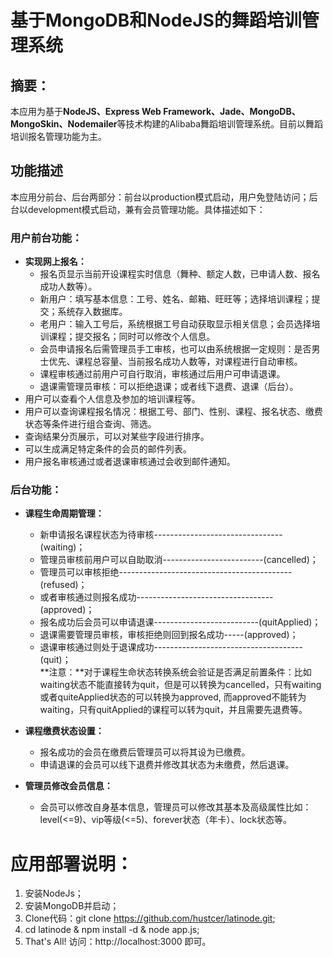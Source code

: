 
# 基于MongoDB和NodeJS的舞蹈培训管理系统

## 摘要：
本应用为基于**NodeJS、Express Web Framework、Jade、MongoDB、MongoSkin、Nodemailer**等技术构建的Alibaba舞蹈培训管理系统。目前以舞蹈培训报名管理功能为主。
## 功能描述
本应用分前台、后台两部分：前台以production模式启动，用户免登陆访问；后台以development模式启动，兼有会员管理功能。具体描述如下：
### 用户前台功能：
* **实现网上报名：**<br/>
    - 报名页显示当前开设课程实时信息（舞种、额定人数，已申请人数、报名成功人数等）。<br/>
    - 新用户：填写基本信息：工号、姓名、邮箱、旺旺等；选择培训课程；提交；系统存入数据库。
    - 老用户：输入工号后，系统根据工号自动获取显示相关信息；会员选择培训课程；提交报名；同时可以修改个人信息。<br/>
    - 会员申请报名后需管理员手工审核，也可以由系统根据一定规则：是否男士优先、课程总容量、当前报名成功人数等，对课程进行自动审核。<br/>
    - 课程审核通过前用户可自行取消，审核通过后用户可申请退课。<br/>
    - 退课需管理员审核：可以拒绝退课；或者线下退费、退课（后台）。<br/>
* 用户可以查看个人信息及参加的培训课程等。
* 用户可以查询课程报名情况：根据工号、部门、性别、课程、报名状态、缴费状态等条件进行组合查询、筛选。
* 查询结果分页展示，可以对某些字段进行排序。
* 可以生成满足特定条件的会员的邮件列表。
* 用户报名审核通过或者退课审核通过会收到邮件通知。

### 后台功能：
* **课程生命周期管理：**<br/>
    - 新申请报名课程状态为待审核--------------------------------(waiting)；<br/>
    - 管理员审核前用户可以自助取消-------------------------(cancelled)；<br/>
    - 管理员可以审核拒绝-------------------------------------------(refused)；<br/>
    - 或者审核通过则报名成功----------------------------------(approved)；<br/>
    - 报名成功后会员可以申请退课--------------------------(quitApplied)；<br/>
    - 退课需要管理员审核，审核拒绝则回到报名成功-----(approved)；<br/>
    - 退课审核通过则处于退课成功-------------------------------------(quit)；<br/>
**注意：**对于课程生命状态转换系统会验证是否满足前置条件：比如waiting状态不能直接转为quit，但是可以转换为cancelled，只有waiting或者quiteApplied状态的可以转换为approved, 而approved不能转为waiting，只有quitApplied的课程可以转为quit，并且需要先退费等。

* **课程缴费状态设置：**<br/>
    - 报名成功的会员在缴费后管理员可以将其设为已缴费。
    - 申请退课的会员可以线下退费并修改其状态为未缴费，然后退课。

* **管理员修改会员信息：**<br/>
    - 会员可以修改自身基本信息，管理员可以修改其基本及高级属性比如：
level(<=9)、vip等级(<=5)、forever状态（年卡）、lock状态等。

# 应用部署说明：
1. 安装NodeJs；
2. 安装MongoDB并启动；
3. Clone代码：git clone https://github.com/hustcer/latinode.git;
4. cd latinode & npm install -d & node app.js;
5. That's All! 访问：http://localhost:3000 即可。
<br/>


